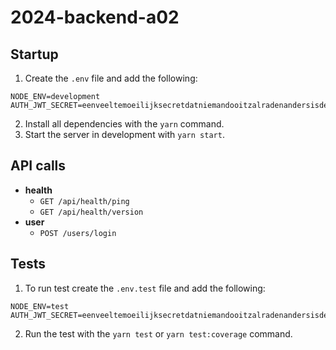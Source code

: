 # 2024-backend-a02

## Startup

1.  Create the `.env` file and add the following:

```
NODE_ENV=development
AUTH_JWT_SECRET=eenveeltemoeilijksecretdatniemandooitzalradenandersisdesitegehacked
```

2.  Install all dependencies with the `yarn` command.
3.  Start the server in development with `yarn start`.

## API calls

-   **health**
    -   `GET /api/health/ping`
    -   `GET /api/health/version`
-   **user**
    -   `POST /users/login`

## Tests

1.  To run test create the `.env.test` file and add the following:

```
NODE_ENV=test
AUTH_JWT_SECRET=eenveeltemoeilijksecretdatniemandooitzalradenandersisdesitegehacked
```

2.  Run the test with the `yarn test` or `yarn test:coverage` command.
